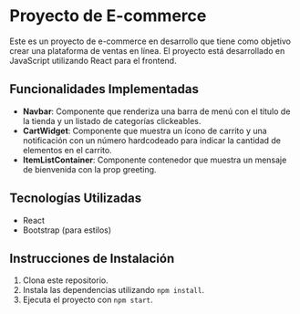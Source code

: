 # Proyecto de E-commerce

Este es un proyecto de e-commerce en desarrollo que tiene como objetivo crear una plataforma de ventas en línea. El proyecto está desarrollado en JavaScript utilizando React para el frontend.

## Funcionalidades Implementadas

- **Navbar**: Componente que renderiza una barra de menú con el título de la tienda y un listado de categorías clickeables.
- **CartWidget**: Componente que muestra un ícono de carrito y una notificación con un número hardcodeado para indicar la cantidad de elementos en el carrito.
- **ItemListContainer**: Componente contenedor que muestra un mensaje de bienvenida con la prop greeting.

## Tecnologías Utilizadas

- React
- Bootstrap (para estilos)

## Instrucciones de Instalación

1. Clona este repositorio.
2. Instala las dependencias utilizando `npm install`.
3. Ejecuta el proyecto con `npm start`.
